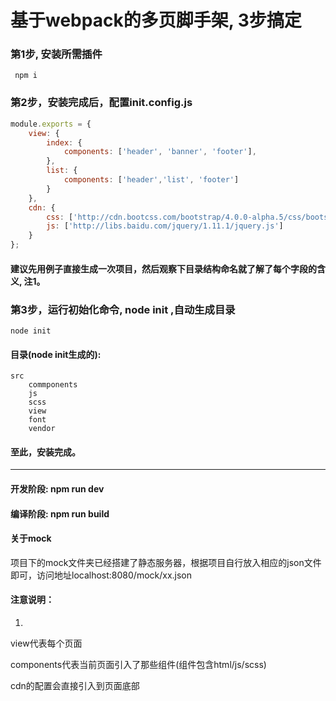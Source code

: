 # 基于webpack的多页脚手架, 3步搞定
### 第1步, 安装所需插件  

     npm i    

### 第2步，安装完成后，配置init.config.js

```javascript
module.exports = {
	view: {
	    index: {
	        components: ['header', 'banner', 'footer'],
	    },
	    list: {
	        components: ['header','list', 'footer']
	    }		
	},
	cdn: {
		css: ['http://cdn.bootcss.com/bootstrap/4.0.0-alpha.5/css/bootstrap.css'],
		js: ['http://libs.baidu.com/jquery/1.11.1/jquery.js']
	}
};
```

#### 建议先用例子直接生成一次项目，然后观察下目录结构命名就了解了每个字段的含义, 注1。
 


### 第3步，运行初始化命令, node init ,自动生成目录

```   
node init
```    

#### 目录(node init生成的):

```
src
    commponents
    js
    scss
    view
    font
    vendor
```


#### 至此，安装完成。   


---


#### 开发阶段: npm run dev
#### 编译阶段: npm run build  

#### 关于mock   

项目下的mock文件夹已经搭建了静态服务器，根据项目自行放入相应的json文件即可，访问地址localhost:8080/mock/xx.json   

#### 注意说明：

1.
view代表每个页面   

components代表当前页面引入了那些组件(组件包含html/js/scss)   

cdn的配置会直接引入到页面底部   
